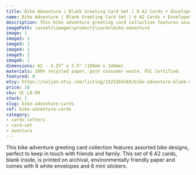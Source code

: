 ```yaml
---
title: Bike Adventure | Blank Greeting Card Set | 6 A2 Cards + Envelopes + Stickers
name: Bike Adventure | Blank Greeting Card Set | 6 A2 Cards + Envelopes + Stickers
description: This bike adventure greeting card collection features assorted bike designs, perfect to keep in touch with friends and family. This set of 6 A2 cards, blank inside, is printed on archival, environmentally friendly paper and comes with 6 white envelopes and 6 mini stickers.
imagePath: \assets\images\products\cards\bike-adventure
image: 1
image2: 1
image3: 1
image4: 1
image5: 1
image6: 1
dimensions: A2 - 4.25" x 5.5" (108mm x 140mm)
materials: 100% recycled paper, post consumer waste. FSC Certified.
featured: 0
etsy: https://soijen.etsy.com/listing/1523264168/bike-adventure-blank-note-card-set-6-a2?utm_source=Copy&utm_medium=ListingManager&utm_campaign=Share&utm_term=so.lmsm&share_time=1695258487098
price: 18
sku: GC-LA-09
stock: 1
slug: bike-adventure-cards
ref: bike-adventure-cards
category:
- cards-letters
- card-set
- aventura
---
```

This bike adventure greeting card collection features assorted bike designs, perfect to keep in touch with friends and family. This set of 6 A2 cards, blank inside, is printed on archival, environmentally friendly paper and comes with 6 white envelopes and 6 mini stickers.

